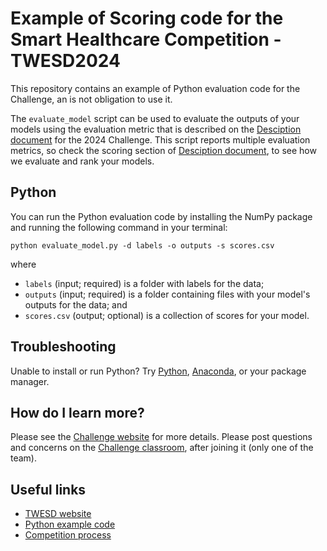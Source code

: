 # Example of Scoring code for the Smart Healthcare Competition - TWESD2024

This repository contains an example of Python evaluation code for the Challenge, an is not obligation to use it.

The `evaluate_model` script can be used to evaluate the outputs of your models using the evaluation metric that is described on the [Desciption document](https://docs.google.com/document/d/e/2PACX-1vT1lRtUdm_A_kvCX_LcxFRBRwQljDLel1ufxht4HHkjNNN77RvsVhT4bILPl_kfIbp-Y5o1ClSHURnJ/pub) for the 2024 Challenge. 
This script reports multiple evaluation metrics, so check the scoring section of [Desciption document](https://docs.google.com/document/d/e/2PACX-1vT1lRtUdm_A_kvCX_LcxFRBRwQljDLel1ufxht4HHkjNNN77RvsVhT4bILPl_kfIbp-Y5o1ClSHURnJ/pub), to see how we evaluate and rank your models.

## Python

You can run the Python evaluation code by installing the NumPy package and running the following command in your terminal:

    python evaluate_model.py -d labels -o outputs -s scores.csv

where

- `labels` (input; required) is a folder with labels for the data;
- `outputs` (input; required) is a folder containing files with your model's outputs for the data; and
- `scores.csv` (output; optional) is a collection of scores for your model.

## Troubleshooting

Unable to install or run Python? Try [Python](https://www.python.org/downloads/), [Anaconda](https://www.anaconda.com/products/individual), or your package manager.

## How do I learn more?

Please see the [Challenge website](http://www.ceslab.org/TWESD2024/) for more details. Please post questions and concerns on the [Challenge classroom](https://classroom.google.com/u/1/c/NjUyNjE0ODk0MDg5), after joining it (only one of the team).

## Useful links

- [TWESD website](http://www.ceslab.org/TWESD2024/)
- [Python example code](https://github.com/aymenabid-lab/code-competiton-TWESD-2024/tree/main)
- [Competition process](https://docs.google.com/document/d/e/2PACX-1vT1lRtUdm_A_kvCX_LcxFRBRwQljDLel1ufxht4HHkjNNN77RvsVhT4bILPl_kfIbp-Y5o1ClSHURnJ/pub)

